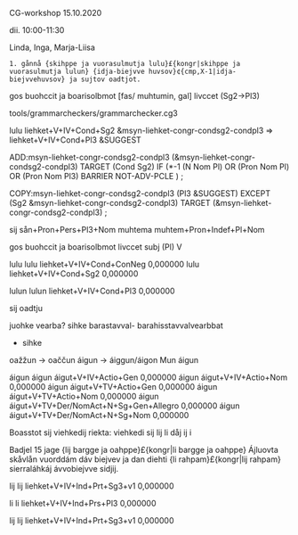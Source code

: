 CG-workshop 15.10.2020

dii. 10:00-11:30

Linda, Inga, Marja-Liisa

    1. gånnå {skihppe ja vuorasulmutja lulu}£{kongr|skihppe ja vuorasulmutja lulun} {idja-biejvve huvsov}¢{cmp,X-1|idja-biejvvehuvsov} ja sujtov oadtjot.

gos buohccit ja boarisolbmot [fas/ muhtumin, gal] livccet (Sg2->Pl3)

tools/grammarcheckers/grammarchecker.cg3

lulu
    liehket+V+IV+Cond+Sg2 &msyn-liehket-congr-condsg2-condpl3
=>  liehket+V+IV+Cond+Pl3 &SUGGEST

ADD:msyn-liehket-congr-condsg2-condpl3 (&msyn-liehket-congr-condsg2-condpl3) TARGET (Cond Sg2) IF (*-1 (N Nom Pl) OR (Pron Nom Pl) OR (Pron Nom Pl3) BARRIER NOT-ADV-PCLE ) ;

COPY:msyn-liehket-congr-condsg2-condpl3 (Pl3 &SUGGEST) EXCEPT (Sg2 &msyn-liehket-congr-condsg2-condpl3) TARGET (&msyn-liehket-congr-condsg2-condpl3) ;

sij	sån+Pron+Pers+Pl3+Nom
muhtema	muhtem+Pron+Indef+Pl+Nom

gos buohccit ja boarisolbmot livccet
subj (Pl) V

lulu
lulu	liehket+V+IV+Cond+ConNeg	0,000000
lulu	liehket+V+IV+Cond+Sg2	0,000000

lulun
lulun	liehket+V+IV+Cond+Pl3	0,000000

sij oadtju

juohke vearba?
sihke barastavval- barahisstavvalvearbbat
* sihke

oažžun -> oaččun
áigun -> áiggun/áigon
Mun áigun

áigun
áigun	áigut+V+IV+Actio+Gen	0,000000
áigun	áigut+V+IV+Actio+Nom	0,000000
áigun	áigut+V+TV+Actio+Gen	0,000000
áigun	áigut+V+TV+Actio+Nom	0,000000
áigun	áigut+V+TV+Der/NomAct+N+Sg+Gen+Allegro	0,000000
áigun	áigut+V+TV+Der/NomAct+N+Sg+Nom	0,000000

Boasstot sij viehkedij                 riekta: viehkedi
sij lij                                         li
dåj ij                                          i

Badjel 15 jage {lij bargge ja oahppe}£{kongr|li bargge ja oahppe} Ájluovta skåvlån vuorddám dáv biejvev ja dan diehti {li rahpam}£{kongr|lij rahpam} sierraláhkáj ávvobiejvve sidjij.

lij
lij	liehket+V+IV+Ind+Prt+Sg3+v1	0,000000

li
li	liehket+V+IV+Ind+Prs+Pl3	0,000000

lij
lij	liehket+V+IV+Ind+Prt+Sg3+v1	0,000000
